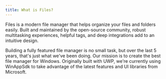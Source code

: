 ```yaml
---
title: What is Files?
---
```

Files is a modern file manager that helps organize your files and folders easily. Built and maintained by the open-source community, robust multitasking experiences, helpful tags, and deep integrations add to an intuitive design.

Building a fully featured file manager is no small task, but over the last 5 years, that's just what we've been doing. Our mission is to create the best file manager for Windows. Originally built with UWP, we're currently using WinAppSdk to take advantage of the latest features and UI libraries from Microsoft.
